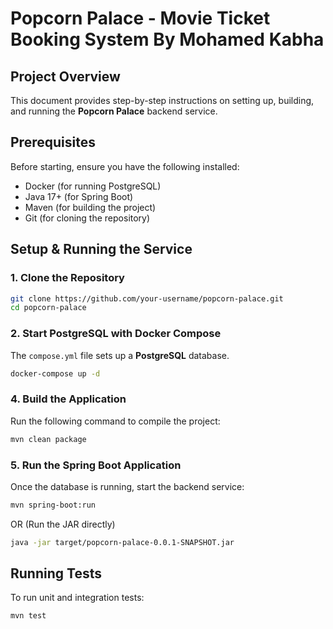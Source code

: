 # Popcorn Palace - Movie Ticket Booking System By Mohamed Kabha

## Project Overview
This document provides step-by-step instructions on setting up, building, and running the **Popcorn Palace** backend service.

## Prerequisites
Before starting, ensure you have the following installed:

- Docker (for running PostgreSQL)
- Java 17+ (for Spring Boot)
- Maven (for building the project)
- Git (for cloning the repository)

## Setup & Running the Service

### 1. Clone the Repository
```bash
git clone https://github.com/your-username/popcorn-palace.git
cd popcorn-palace
```

### 2. Start PostgreSQL with Docker Compose
The `compose.yml` file sets up a **PostgreSQL** database.
```bash
docker-compose up -d
```

### 4. Build the Application
Run the following command to compile the project:
```bash
mvn clean package
```

### 5. Run the Spring Boot Application
Once the database is running, start the backend service:
```bash
mvn spring-boot:run
```
OR (Run the JAR directly)
```bash
java -jar target/popcorn-palace-0.0.1-SNAPSHOT.jar
```

## Running Tests
To run unit and integration tests:
```bash
mvn test
```
